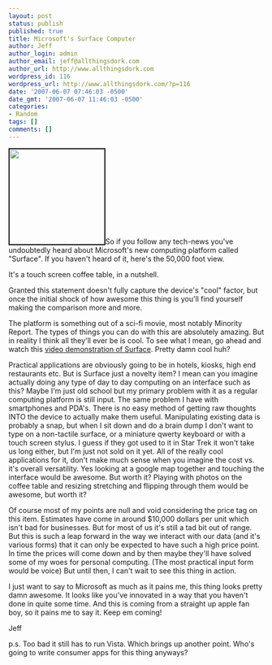 ```yaml
---
layout: post
status: publish
published: true
title: Microsoft's Surface Computer
author: Jeff
author_login: admin
author_email: jeff@allthingsdork.com
author_url: http://www.allthingsdork.com
wordpress_id: 116
wordpress_url: http://www.allthingsdork.com/?p=116
date: '2007-06-07 07:46:03 -0500'
date_gmt: '2007-06-07 11:46:03 -0500'
categories:
- Random
tags: []
comments: []
---
```

<p><img src="images/surface.jpg" height="187" width="187" border="2" class="right">So if you follow any tech-news you've undoubtedly heard about Microsoft's new computing platform called "Surface". If you haven't heard of it, here's the 50,000 foot view.</p>
<p>It's a touch screen coffee table, in a nutshell. </p>
<p>Granted this statement doesn't fully capture the device's "cool" factor, but once the initial shock of how awesome this thing is you'll find yourself making the comparison more and more. </p>
<p>The platform is something out of a sci-fi movie, most notably Minority Report. The types of things you can do with this are absolutely amazing. But in reality I think all they'll ever be is cool. To see what I mean, go ahead and watch this <a href="http://www.youtube.com/watch?v=FlZxuqjJDgk">video demonstration of Surface</a>. Pretty damn cool huh?</p>
<p>Practical applications are obviously going to be in hotels, kiosks, high end restaurants etc. But is Surface just a novelty item? I mean can you imagine actually doing any type of day to day computing on an interface such as this? Maybe I'm just old school but my primary problem with it as a regular computing platform is still input. The same problem I have with smartphones and PDA's. There is no easy method of getting raw thoughts INTO the device to actually make them useful. Manipulating existing data is probably a snap, but when I sit down and do a brain dump I don't want to type on a non-tactile surface, or a miniature qwerty keyboard or with a touch screen stylus. I guess if they got used to it in Star Trek it won't take us long either, but I'm just not sold on it yet. All of the really cool applications for it, don't make much sense when you imagine the cost vs. it's overall versatility. Yes looking at a google map together and touching the interface would be awesome. But worth it? Playing with photos on the coffee table and resizing stretching and flipping through them would be awesome, but worth it?</p>
<p>Of course most of my points are null and void considering the price tag on this item. Estimates have come in around $10,000 dollars per unit which isn't bad for businesses. But for most of us it's still a tad bit out of range. But this is such a leap forward in the way we interact with our data (and it's various forms) that it can only be expected to have such a high price point. In time the prices will come down and by then maybe they'll have solved some of my woes for personal computing. (The most practical input form would be voice) But until then, I can't wait to see this thing in action.</p>
<p>I just want to say to Microsoft as much as it pains me, this thing looks pretty damn awesome. It looks like you've innovated in a way that you haven't done in quite some time. And this is coming from a straight up apple fan boy, so it pains me to say it. Keep em coming!</p>
<p>Jeff</p>
<p>p.s. Too bad it still has to run Vista. Which brings up another point. Who's going to write consumer apps for this thing anyways?</p>
